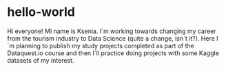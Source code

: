 # hello-world
Hi everyone!
Mi name is Ksenia. I´m working towards changing my career from the tourism industry to Data Science (quite a change, isn´t it?). Here I´m planning to publish my study projects completed as part of the Dataquest.io course and then I´ll practice doing projects with some Kaggle datasets of my interest.
